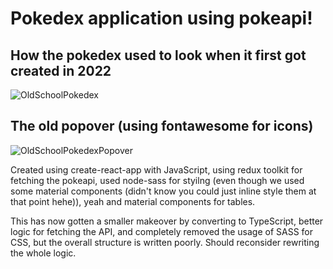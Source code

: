 # Pokedex application using pokeapi!

## How the pokedex used to look when it first got created in 2022 

![OldSchoolPokedex](https://github.com/MathiasGretland/pokedex/assets/72254855/239471fc-80ea-4455-a4d1-eca93d36f027)

## The old popover (using fontawesome for icons)

![OldSchoolPokedexPopover](https://github.com/MathiasGretland/pokedex/assets/72254855/87062d49-239e-41e9-a0f7-e21b67e83c0f)

Created using create-react-app with JavaScript, using redux toolkit for fetching the pokeapi, used node-sass for styilng (even though we used some material components (didn't know you could just inline style them at that point hehe)), yeah and material components for tables.

This has now gotten a smaller makeover by converting to TypeScript, better logic for fetching the API, and completely removed the usage of SASS for CSS, but the overall structure is written poorly. Should reconsider rewriting the whole logic.

